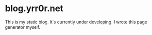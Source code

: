 # blog.yrr0r.net

This is my static blog. It's currently under developing. I wrote this page generator myself.